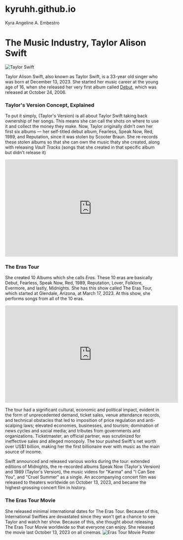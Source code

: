 # kyruhh.github.io
Kyra Angeline A. Embestro

# The Music Industry, Taylor Alison Swift
![Taylor Swift](https://media-cldnry.s-nbcnews.com/image/upload/t_fit-1500w,f_auto,q_auto:best/rockcms/2023-06/230625-taylor-swift-jm-1236-4fb80d.jpg)

Taylor Alison Swift, also known as Taylor Swift, is a 33-year old singer who was born at December 13, 2023. She started her music career at the young age of 16, when she released her very first album called [Debut](https://open.spotify.com/album/5eyZZoQEFQWRHkV2xgAeBw?si=sn_EPjX2TrmWWWldPfHB6g), which was released at October 24, 2006. 

### Taylor's Version Concept, Explained

To put it simply, (Taylor's Version) is all about Taylor Swift taking back ownership of her songs. This means she can call the shots on where to use it and collect the money they make. Now, Taylor originally didn't own her first six albums — her self-titled debut album, Fearless, Speak Now, Red, 1989, and Reputation, since it was stolen by Scooter Braun. She re-records these stolen albums so that she can own the music thaty she created, along with releasing *Vault Tracks* (songs that she created in that specific album but didn't release it)
<iframe width="560" height="315" src="https://www.youtube.com/embed/tNxUxm3-658?si=7b6Crk5_Rux8zNk4" title="YouTube video player" frameborder="0" allow="accelerometer; autoplay; clipboard-write; encrypted-media; gyroscope; picture-in-picture; web-share" allowfullscreen></iframe>

### The Eras Tour
She created 10 Albums which she calls *Eras*. These 10 eras are basically Debut, Fearless, Speak Now, Red, 1989, Reputation, Lover, Folklore, Evermore, and lastly, Midnights. She has this show called The Eras Tour, which started at Glendale, Arizona, at March 17, 2023. At this show, she performs songs from all of the 10 eras.

<iframe width="560" height="315" src="https://www.youtube.com/embed/qdk01wkzKzo?si=WgxFb78YD51iznW6" title="YouTube video player" frameborder="0" allow="accelerometer; autoplay; clipboard-write; encrypted-media; gyroscope; picture-in-picture; web-share" allowfullscreen></iframe>

The tour had a significant cultural, economic and political impact, evident in the form of unprecedented demand, ticket sales, venue attendance records, and technical obstacles that led to imposition of price regulation and anti-scalping laws; elevated economies, businesses, and tourism; domination of news cycles and social media; and tributes from governments and organizations. Ticketmaster, an official partner, was scrutinized for ineffective sales and alleged monopoly. The tour pushed Swift's net worth over US$1 billion, making her the first billionaire ever with music as the main source of income.

Swift announced and released various works during the tour: extended editions of Midnights, the re-recorded albums Speak Now (Taylor's Version) and 1989 (Taylor's Version), the music videos for "Karma" and "I Can See You", and "Cruel Summer" as a single. An accompanying concert film was released to theaters worldwide on October 13, 2023, and became the highest-grossing concert film in history.

### The Eras Tour Movie
She released minimal international dates for The Eras Tour. Because of this, International Swifties are devastated since they won't get a chance to see Taylor and watch her show. Because of this, she thought about releasing The Eras Tour Movie worldwide so that everyone can enjoy. She released the movie last October 13, 2023 on all cinemas.
![Eras Tour Movie Poster](https://i.ytimg.com/vi/KudedLV0tP0/maxresdefault.jpg)
